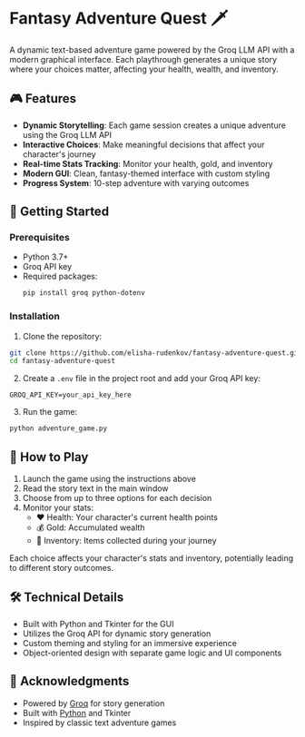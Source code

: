 # Fantasy Adventure Quest 🗡️

A dynamic text-based adventure game powered by the Groq LLM API with a modern graphical interface. Each playthrough generates a unique story where your choices matter, affecting your health, wealth, and inventory.


## 🎮 Features

- **Dynamic Storytelling**: Each game session creates a unique adventure using the Groq LLM API
- **Interactive Choices**: Make meaningful decisions that affect your character's journey
- **Real-time Stats Tracking**: Monitor your health, gold, and inventory
- **Modern GUI**: Clean, fantasy-themed interface with custom styling
- **Progress System**: 10-step adventure with varying outcomes

## 🚀 Getting Started

### Prerequisites

- Python 3.7+
- Groq API key
- Required packages:
  ```bash
  pip install groq python-dotenv
  ```

### Installation

1. Clone the repository:
```bash
git clone https://github.com/elisha-rudenkov/fantasy-adventure-quest.git
cd fantasy-adventure-quest
```

2. Create a `.env` file in the project root and add your Groq API key:
```
GROQ_API_KEY=your_api_key_here
```

3. Run the game:
```bash
python adventure_game.py
```

## 🎯 How to Play

1. Launch the game using the instructions above
2. Read the story text in the main window
3. Choose from up to three options for each decision
4. Monitor your stats:
   - ❤️ Health: Your character's current health points
   - 💰 Gold: Accumulated wealth
   - 🎒 Inventory: Items collected during your journey

Each choice affects your character's stats and inventory, potentially leading to different story outcomes.

## 🛠️ Technical Details

- Built with Python and Tkinter for the GUI
- Utilizes the Groq API for dynamic story generation
- Custom theming and styling for an immersive experience
- Object-oriented design with separate game logic and UI components


## 🙏 Acknowledgments

- Powered by [Groq](https://groq.com/) for story generation
- Built with [Python](https://python.org/) and Tkinter
- Inspired by classic text adventure games

